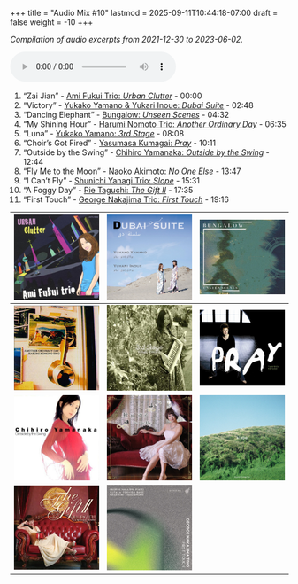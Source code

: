 +++
title = "Audio Mix #10"
lastmod = 2025-09-11T10:44:18-07:00
draft = false
weight = -10
+++

_Compilation of audio excerpts from 2021-12-30 to 2023-06-02._

<audio controls>
<source src="/audio/compilation-10.mp3" type="audio/mpeg">
This browser does not support the audio element.
</audio>

1.  “Zai Jian” - [Ami Fukui Trio: _Urban Clutter_](https://www.jazzofjapan.com/p/ami-fukui-trio-urban-clutter) - 00:00
2.  “Victory” - [Yukako Yamano &amp; Yukari Inoue: _Dubai Suite_](https://www.jazzofjapan.com/p/yukakoyamano-yukariinoue-dubai) - 02:48
3.  “Dancing Elephant” - [Bungalow: _Unseen Scenes_](https://www.jazzofjapan.com/p/bungalow-unseen-scenes) - 04:32
4.  “My Shining Hour” - [Harumi Nomoto Trio: _Another Ordinary Day_](https://www.jazzofjapan.com/p/harumi-nomoto-trio-another-ordinary-day) - 06:35
5.  “Luna” - [Yukako Yamano: _3rd Stage_](https://www.jazzofjapan.com/p/yukako-yamano-3rd-stage) - 08:08
6.  “Choir’s Got Fired” - [Yasumasa Kumagai: _Pray_](https://www.jazzofjapan.com/p/yasumasa-kumagai-pray) - 10:11
7.  “Outside by the Swing” - [Chihiro Yamanaka: _Outside by the Swing_](https://www.jazzofjapan.com/p/chihiro-yamanaka-outside-by-the-swing) - 12:44
8.  “Fly Me to the Moon” - [Naoko Akimoto: _No One Else_](https://www.jazzofjapan.com/p/naoko-akimoto-no-one-else) - 13:47
9.  “I Can’t Fly” - [Shunichi Yanagi Trio: _Slope_](https://www.jazzofjapan.com/p/shunichi-yanagi-trio-slope) - 15:31
10. “A Foggy Day” - [Rie Taguchi: _The Gift II_](https://www.jazzofjapan.com/p/rie-taguchi-the-gift-ii) - 17:35
11. “First Touch” - [George Nakajima Trio: _First Touch_](https://www.jazzofjapan.com/p/george-nakajima-trio-first-touch) - 19:16

| ![](/images/amifukui-urbanclutter-460.jpeg)     | ![](/images/yukakoyamano-dubai-460.jpeg)          | ![](/images/bungalow-unseen-460.jpeg)       |
|-------------------------------------------------|---------------------------------------------------|---------------------------------------------|
| ![](/images/haruminomoto-another-460.jpeg)      | ![](/images/yukakoyamano-third-460.jpeg)          | ![](/images/yasumasakumagai-pray-460.jpeg)  |
| ![](/images/chihiroyamanaka-outsideby-460.jpeg) | ![](/images/naoko-akimoto-no-one-else-460.jpeg)   | ![](/images/shunichi-yanagi-slope-460.jpeg) |
| ![](/images/rietaguchi-gift-ii-460.jpeg)        | ![](/images/george-nakajima-first-touch-460.jpeg) |                                             |
